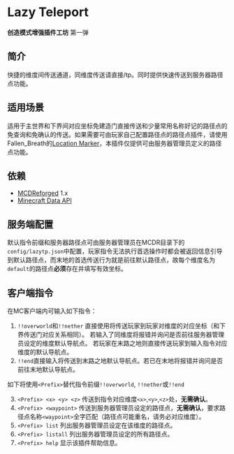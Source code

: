 # Lazy Teleport

**创造模式增强插件工坊** 第一弹

## 简介
快捷的维度间传送通道，同维度传送请直接/tp。同时提供快速传送到服务器路径点功能。
## 适用场景
适用于主世界和下界间对应坐标免建造门直接传送和少量常用名称好记的路径点的免查询和免确认的传送。如果需要可由玩家自己配置路径点的路径点插件，请使用Fallen_Breath的[Location Marker](https://github.com/TISUnion/LocationMarker)，本插件仅提供可由服务器管理员定义的路径点功能。
## 依赖
- [MCDReforged](https://github.com/Fallen-Breath/MCDReforged/) 1.x
- [Minecraft Data API](https://github.com/MCDReforged/MinecraftDataAPI/)
## 服务端配置
默认指令前缀和服务器路径点可由服务器管理员在MCDR目录下的`config/lazytp.json`中配置，玩家指令无法执行首选操作时都会被返回信息引导到默认路径点，而末地的首选传送行为就是前往默认路径点，故每个维度名为`default`的路径点**必须**存在并填写有效坐标。
## 客户端指令
在MC客户端内可输入如下指令：
1. `!!overworld`和`!!nether`
直接使用将传送玩家到玩家对维度的对应坐标（和下界传送门对应关系相同）。
若输入了同维度将报错并询问是否前往服务器管理员设定的维度默认导航点。
若玩家在末路之地则直接传送玩家到输入指令对应维度的默认导航点。
2. `!!end`直接输入将传送到末路之地默认导航点。若已在末地将报错并询问是否前往末地默认导航点。
 
如下将使用`<Prefix>`替代指令前缀`!!overworld`, `!!nether`或`!!end`

3.	`<Prefix> <x> <y> <z>`
传送到指令对应维度`<x>`,`<y>`,`<z>`处，**无需确认**。
4.	`<Prefix> <waypoint>`
传送到服务器管理员设定的路径点，**无需确认**，要求路径点名称`<waypoint>`全字匹配（路径点可能重名，请务必对应维度）。
5.	`<Prefix> list`
列出服务器管理员设定在该维度的路径点。
6.	`<Prefix> listall`
列出服务器管理员设定的所有路径点。
7.	`<Prefix> help`
显示该插件帮助信息。
